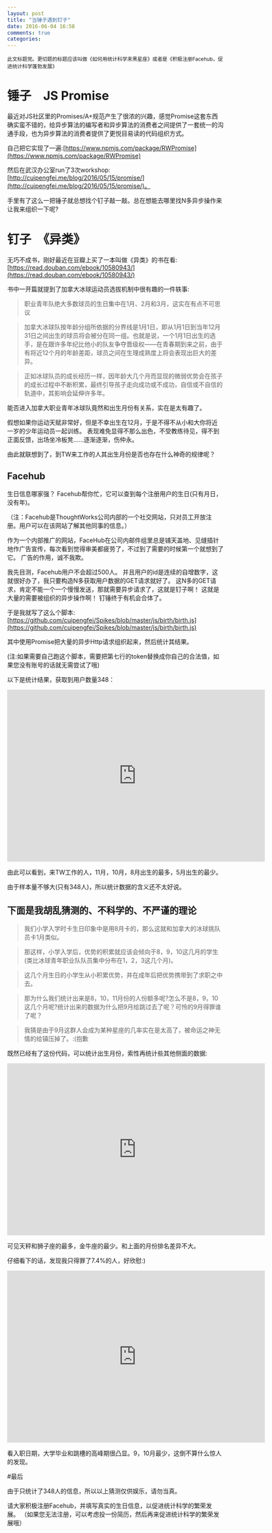 ```yaml
---
layout: post
title: "当锤子遇到钉子"
date: 2016-06-04 16:58
comments: true
categories: 
---
```


<sub>此文标题党。更切题的标题应该叫做《如何用统计科学来黑星座》或者是《积极注册Facehub，促进统计科学蓬勃发展》 </sub>

# 锤子　JS Promise

最近对JS社区里的Promises/A+规范产生了很浓的兴趣，感觉Promise这套东西确实蛮不错的，给异步算法的编写者和异步算法的消费者之间提供了一套统一的沟通手段，也为异步算法的消费者提供了更悦目易读的代码组织方式。

自己把它实现了一遍:[https://www.npmjs.com/package/RWPromise](https://www.npmjs.com/package/RWPromise)

然后在武汉办公室run了3次workshop:[http://cuipengfei.me/blog/2016/05/15/promise/](http://cuipengfei.me/blog/2016/05/15/promise/)。

手里有了这么一把锤子就总想找个钉子敲一敲。总在想能去哪里找N多异步操作来让我来组织一下呢?

# 钉子　《异类》

无巧不成书，刚好最近在豆瓣上买了一本叫做《异类》的书在看:　[https://read.douban.com/ebook/10580943/](https://read.douban.com/ebook/10580943/)

书中一开篇就提到了加拿大冰球运动员选拔机制中很有趣的一件轶事:

> 职业青年队绝大多数球员的生日集中在1月、2月和3月，这实在有点不可思议

>加拿大冰球队按年龄分组所依据的分界线是1月1日，即从1月1日到当年12月31日之间出生的球员将会被分在同一组。也就是说，一个1月1日出生的选手，是在跟许多年纪比他小的队友争夺晋级权——在青春期到来之前，由于有将近12个月的年龄差距，球员之间在生理成熟度上将会表现出巨大的差异。

>正如冰球队员的成长经历一样，因年龄大几个月而显现的微弱优势会在孩子的成长过程中不断积累，最终引导孩子走向成功或不成功，自信或不自信的轨道中，其影响会延伸许多年。

能否进入加拿大职业青年冰球队竟然和出生月份有关系，实在是太有趣了。

假想如果你运动天赋非常好，但是不幸出生在12月，于是不得不从小和大你将近一岁的少年运动员一起训练。
表现难免显得不那么出色，不受教练待见，得不到正面反馈，出场坐冷板凳......逐渐逐渐，伤仲永。

由此就联想到了，到TW来工作的人其出生月份是否也存在什么神奇的规律呢？

## Facehub

生日信息哪家强？
Facehub帮你忙，它可以查到每个注册用户的生日(只有月日，没有年)。

（注：Facehub是ThoughtWorks公司内部的一个社交网站，只对员工开放注册。用户可以在该网站了解其他同事的信息。）

作为一个内部推广的网站，FaceHub在公司内邮件组里总是铺天盖地、见缝插针地作广告宣传，每次看到觉得审美都疲劳了，不过到了需要的时候第一个就想到了它。
广告的作用，诚不我欺。

我先目测，Facehub用户不会超过500人。
并且用户的id是连续的自增数字，这就很好办了，我只要构造N多获取用户数据的GET请求就好了。
这N多的GET请求，肯定不能一个一个慢慢发送，那就需要异步请求了，这就是钉子啊！
这就是大量的需要被组织的异步操作啊！
钉锤终于有机会合体了。

于是我就写了这么个脚本:　[https://github.com/cuipengfei/Spikes/blob/master/js/birth/birth.js](https://github.com/cuipengfei/Spikes/blob/master/js/birth/birth.js)

其中使用Promise把大量的异步Http请求组织起来，然后统计其结果。

(注:如果需要自己跑这个脚本，需要把第七行的token替换成你自己的合法值，如果您没有账号的话就无需尝试了哦)

以下是统计结果，获取到用户数量348：

<iframe width="600" height="400" src="https://live.amcharts.com/FhYjd/embed/" frameborder="0"></iframe>

由此可以看到，来TW工作的人，11月，10月，8月出生的最多，5月出生的最少。

由于样本量不够大(只有348人)，所以统计数据的含义还不太好说。

## 下面是我胡乱猜测的、不科学的、不严谨的理论
>我们小学入学时卡生日印象中是用8月卡的，那么这就和加拿大的冰球挑队员卡1月类似。

>那这样，小学入学后，优势的积累就应该会倾向于8，9，10这几月的学生(类比冰球青年职业队队员集中分布在1，2，3这几个月)。

>这几个月生日的小学生从小积累优势，并在成年后把优势携带到了求职之中去。

>那为什么我们统计出来是8，10，11月份的人份额多呢?怎么不是8，9，10这几个月呢?统计出来的数据为什么把9月给跳过去了呢？可怜的9月得罪谁了呢？

>我猜是由于9月这群人会成为某种星座的几率实在是太高了，被命运之神无情的给镇压掉了。:(抱歉

既然已经有了这份代码，可以统计出生月份，索性再统计些其他侧面的数据:

<iframe width="600" height="400" src="https://live.amcharts.com/GI4ZG/embed/" frameborder="0"></iframe>

可见天秤和狮子座的最多，金牛座的最少。和上面的月份排名差异不大。

仔细看下的话，发现我只得罪了7.4%的人，好欣慰:)

<iframe width="600" height="400" src="https://live.amcharts.com/JjYjF/embed/" frameborder="0"></iframe>

看入职日期，大学毕业和跳槽的高峰期很凸显。9，10月最少，这倒不算什么惊人的发现。

#最后

由于只统计了348人的信息，所以以上猜测仅供娱乐，请勿当真。

请大家积极注册Facehub，并填写真实的生日信息，以促进统计科学的繁荣发展。
（如果您无法注册，可以考虑投一份简历，然后再来促进统计科学的繁荣发展哦）